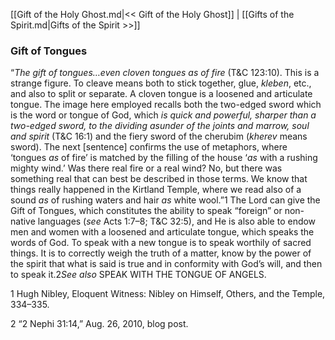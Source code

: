 [[Gift of the Holy Ghost.md|<< Gift of the Holy Ghost]]  |  [[Gifts of the Spirit.md|Gifts of the Spirit >>]]

### Gift of Tongues
“*The gift of tongues…even cloven tongues as of fire* (T&C 123:10). This is a strange figure. To cleave means both to stick together, glue, *kleben*, etc., and also to split or separate. A cloven tongue is a loosened and articulate tongue. The image here employed recalls both the two-edged sword which is the word or tongue of God, which *is quick and powerful, sharper than a two-edged sword, to the dividing asunder of the joints and marrow, soul and spirit* (T&C 16:1) and the fiery sword of the cherubim (*kherev* means sword). The next [sentence] confirms the use of metaphors, where ‘tongues *as* of fire’ is matched by the filling of the house ‘*as* with a rushing mighty wind.’ Was there real fire or a real wind? No, but there was something real that can best be described in those terms. We know that things really happened in the Kirtland Temple, where we read also of a sound *as* of rushing waters and hair *as* white wool.”1 The Lord can give the Gift of Tongues, which constitutes the ability to speak “foreign” or non-native languages (*see* Acts 1:7–8; T&C 32:5), and He is also able to endow men and women with a loosened and articulate tongue, which speaks the words of God. To speak with a new tongue is to speak worthily of sacred things. It is to correctly weigh the truth of a matter, know by the power of the spirit that what is said is true and in conformity with God’s will, and then to speak it.2*See also* SPEAK WITH THE TONGUE OF ANGELS.



1 Hugh Nibley, Eloquent Witness: Nibley on Himself, Others, and the Temple, 334–335.


2 “2 Nephi 31:14,” Aug. 26, 2010, blog post.